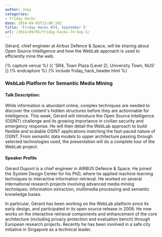 ```yaml
---
author: Joey
categories:
- Friday Hacks
date: 2014-09-05T13:08:10Z
title: 'Friday Hacks #74, September 5'
url: /2014/09/05/friday-hacks-74-Sep-5/
---
```


Gérard, chief engineer at Airbus Defence & Space, will be sharing about Open Source Intelligence and how the WebLab approach is used to efficiently mine the web.

{% capture venue %}
    {{ 'SR4, Town Plaza (Level 2), University Town, NUS' }}
{% endcapture %}
{% include friday_hack_header.html %}


### WebLab Platform for Semantic Media Mining

#### Talk Description:

While information is abundant online, complex techniques are needed to discover the content's hidden structures before they are actionnable for intelligence. This week, Gérard will introduce the Open Source Intelligence (OSINT) challenge and its growing importance in civilian security and emergency response. He will then detail the WebLab approach to build flexible and scalable OSINT applications matching the fast-paced nature of OSINT. From semantic data models to upper architecture passing through selected technologies used, the presentation will do a complete tour of the WebLab project.

#### Speaker Profile

Gérard Dupont is a chief engineer in AIRBUS Defence & Space. He joined the System Design Center for his PhD, where he applied machine learning techniques to interactive information retrieval. He worked on several international research projects involving advanced media mining techniques: information extraction, multimedia processing and semantic knowledge bases.

In particular, Gérard has been working on the WebLab platform since its early design, and participated in its open source release in 2008. He now works on the interactive retrieval components and enhancement of the core architecture (including privacy protection and evaluation bench) through European research projects. Recently he has been involved in a safe city initiative in Singapore as a technical leader.
